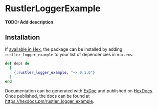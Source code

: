 # RustlerLoggerExample

**TODO: Add description**

## Installation

If [available in Hex](https://hex.pm/docs/publish), the package can be installed
by adding `rustler_logger_example` to your list of dependencies in `mix.exs`:

```elixir
def deps do
  [
    {:rustler_logger_example, "~> 0.1.0"}
  ]
end
```

Documentation can be generated with [ExDoc](https://github.com/elixir-lang/ex_doc)
and published on [HexDocs](https://hexdocs.pm). Once published, the docs can
be found at <https://hexdocs.pm/rustler_logger_example>.

